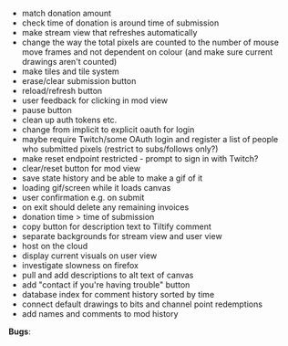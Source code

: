 * match donation amount
* check time of donation is around time of submission
* make stream view that refreshes automatically
* change the way the total pixels are counted to the number of mouse move frames and not dependent on colour (and make sure current drawings aren't counted)
* make tiles and tile system
* erase/clear submission button
* reload/refresh button
* user feedback for clicking in mod view
* pause button
* clean up auth tokens etc.
* change from implicit to explicit oauth for login
* maybe require Twitch/some OAuth login and register a list of people who submitted pixels (restrict to subs/follows only?)
* make reset endpoint restricted - prompt to sign in with Twitch?
* clear/reset button for mod view
* save state history and be able to make a gif of it
* loading gif/screen while it loads canvas
* user confirmation e.g. on submit
* on exit should delete any remaining invoices
* donation time > time of submission
* copy button for description text to Tiltify comment
* separate backgrounds for stream view and user view
* host on the cloud
* display current visuals on user view
* investigate slowness on firefox
* pull and add descriptions to alt text of canvas
* add "contact if you're having trouble" button
* database index for comment history sorted by time
* connect default drawings to bits and channel point redemptions
* add names and comments to mod history

**Bugs**:
